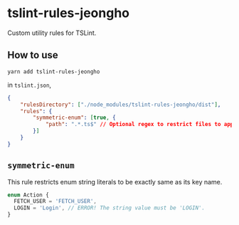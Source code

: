 # tslint-rules-jeongho
Custom utility rules for TSLint.

## How to use
```
yarn add tslint-rules-jeongho
```

in `tslint.json`,
```json
{
    "rulesDirectory": ["./node_modules/tslint-rules-jeongho/dist"],
    "rules": {
        "symmetric-enum": [true, {
            "path": ".*.ts$" // Optional regex to restrict files to apply this rule.
        }]
    }
}
```

## `symmetric-enum`
This rule restricts enum string literals to be exactly same as its key name.

```ts
enum Action {
  FETCH_USER = 'FETCH_USER',
  LOGIN = 'Login', // ERROR! The string value must be 'LOGIN'.
}
```
